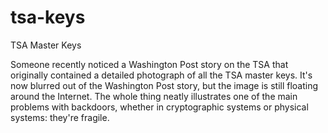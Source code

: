 # tsa-keys
TSA Master Keys

Someone recently noticed a Washington Post story on the TSA that originally contained a detailed photograph of all the TSA master keys. It's now blurred out of the Washington Post story, but the image is still floating around the Internet. The whole thing neatly illustrates one of the main problems with backdoors, whether in cryptographic systems or physical systems: they're fragile.

